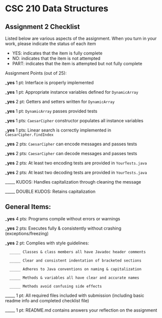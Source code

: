 # CSC 210 Data Structures
## Assignment 2 Checklist

Listed below are various aspects of the assignment.  When you turn in
your work, please indicate the status of each item

- YES: indicates that the item is fully complete
- NO: indicates that the item is not attempted
- PART: indicates that the item is attempted but not fully complete


Assignment Points (out of 25):

___yes__ 1 pt: Interface is properly implemented

___yes__ 1 pt: Appropriate instance variables defined for `DynamicArray`

___yes__ 2 pt: Getters and setters written for `DynamicArray` 

___yes__ 1 pt: `DynamicArray` passes provided tests

___yes__ 1 pts: `CaesarCipher` constructor populates all instance variables

___yes__ 1 pts: Linear search is correctly implemented in `CaesarCipher.findIndex`

___yes__ 2 pts: `CaesarCipher` can encode messages and passes tests

___yes__ 2 pts: `CaesarCipher` can decode messages and passes tests

___yes__ 2 pts: At least two encoding tests are provided in `YourTests.java`

___yes__ 2 pts: At least two decoding tests are provided in `YourTests.java`

_____ KUDOS: Handles capitalization through cleaning the message 

_____ DOUBLE KUDOS: Retains capitalization

## General Items:

___yes__ 4 pts: Programs compile without errors or warnings 

___yes__ 2 pts: Executes fully & consistently without crashing (exceptions/freezing)

___yes__ 2 pt: Complies with style guidelines:

      _____ Classes & class members all have Javadoc header comments 

      _____ Clear and consistent indentation of bracketed sections 

      _____ Adheres to Java conventions on naming & capitalization 

      _____ Methods & variables all have clear and accurate names 

      _____ Methods avoid confusing side effects  

_____ 1 pt: All required files included with submission (including basic readme info and completed checklist file) 

_____ 1 pt: README.md contains answers your reflection on the assignment 